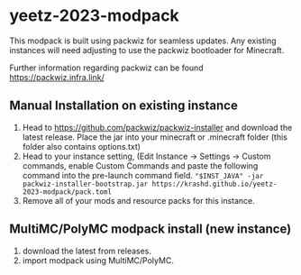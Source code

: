 # yeetz-2023-modpack

This modpack is built using packwiz for seamless updates. Any existing instances will need adjusting to use the packwiz bootloader for Minecraft.

Further information regarding packwiz can be found https://packwiz.infra.link/

## Manual Installation on existing instance
1. Head to https://github.com/packwiz/packwiz-installer and download the latest release. Place the jar into your minecraft or .minecraft folder (this folder also contains options.txt)
2. Head to your instance setting, (Edit Instance -> Settings -> Custom commands, enable Custom Commands and paste the following command into the pre-launch command field.
```"$INST_JAVA" -jar packwiz-installer-bootstrap.jar https://krashd.github.io/yeetz-2023-modpack/pack.toml```
3. Remove all of your mods and resource packs for this instance.

## MultiMC/PolyMC modpack install (new instance)
1. download the latest from releases.
2. import modpack using MultiMC/PolyMC.